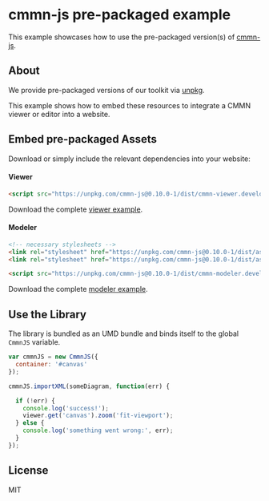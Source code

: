 # cmmn-js pre-packaged example

This example showcases how to use the pre-packaged version(s) of [cmmn-js](https://github.com/bpmn-io/cmmn-js).


## About

We provide pre-packaged versions of our toolkit via [unpkg](https://unpkg.com/cmmn-js/dist/).

This example shows how to embed these resources to integrate a CMMN viewer or editor
into a website.


## Embed pre-packaged Assets

Download or simply include the relevant dependencies into your website:

#### Viewer

```html
<script src="https://unpkg.com/cmmn-js@0.10.0-1/dist/cmmn-viewer.development.js"></script>
```

Download the complete [viewer example](https://rawgit.com/bpmn-io/cmmn-js-examples/master/starter/viewer.html).

#### Modeler

```html
<!-- necessary stylesheets -->
<link rel="stylesheet" href="https://unpkg.com/cmmn-js@0.10.0-1/dist/assets/diagram-js.css" />
<link rel="stylesheet" href="https://unpkg.com/cmmn-js@0.10.0-1/dist/assets/cmmn-font/css/cmmn.css" />

<script src="https://unpkg.com/cmmn-js@0.10.0-1/dist/cmmn-modeler.development.js"></script>
```

Download the complete [modeler example](https://rawgit.com/bpmn-io/cmmn-js-examples/master/starter/modeler.html).


## Use the Library

The library is bundled as an UMD bundle and binds itself to the global `CmmnJS`
variable.

```javascript
var cmmnJS = new CmmnJS({
  container: '#canvas'
});

cmmnJS.importXML(someDiagram, function(err) {

  if (!err) {
    console.log('success!');
    viewer.get('canvas').zoom('fit-viewport');
  } else {
    console.log('something went wrong:', err);
  }
});
```

## License

MIT
